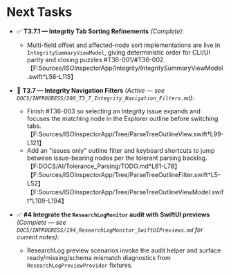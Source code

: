 # Next Tasks

- ✅ **T3.7.1 — Integrity Tab Sorting Refinements** _(Complete)_:
  - Multi-field offset and affected-node sort implementations are live in `IntegritySummaryViewModel`, giving deterministic order for CLI/UI parity and closing puzzles #T36-001/#T36-002.【F:Sources/ISOInspectorApp/Integrity/IntegritySummaryViewModel.swift†L56-L115】

- 🚧 **T3.7 — Integrity Navigation Filters** _(Active — see `DOCS/INPROGRESS/200_T3_7_Integrity_Navigation_Filters.md`)_:
  - Finish #T36-003 so selecting an Integrity issue expands and focuses the matching node in the Explorer outline before switching tabs.【F:Sources/ISOInspectorApp/Tree/ParseTreeOutlineView.swift†L99-L121】
  - Add an "issues only" outline filter and keyboard shortcuts to jump between issue-bearing nodes per the tolerant parsing backlog.【F:DOCS/AI/Tolerance_Parsing/TODO.md†L61-L78】【F:Sources/ISOInspectorApp/Tree/ParseTreeOutlineFilter.swift†L5-L52】【F:Sources/ISOInspectorApp/Tree/ParseTreeOutlineViewModel.swift†L109-L194】

- ✅ **#4 Integrate the `ResearchLogMonitor` audit with SwiftUI previews** _(Complete — see `DOCS/INPROGRESS/194_ResearchLogMonitor_SwiftUIPreviews.md` for current notes)_:
  - ResearchLog preview scenarios invoke the audit helper and surface ready/missing/schema mismatch diagnostics from `ResearchLogPreviewProvider` fixtures.
